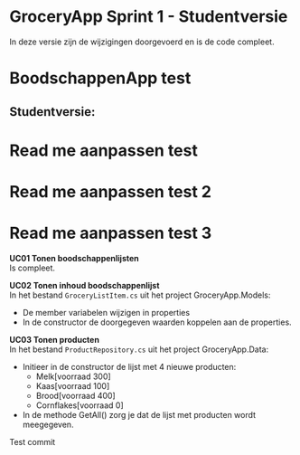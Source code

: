 # GroceryApp Sprint 1 - Studentversie

In deze versie zijn de wijzigingen doorgevoerd en is de code compleet.

# BoodschappenApp test

## Studentversie:

# Read me aanpassen test

# Read me aanpassen test 2

# Read me aanpassen test 3

**UC01 Tonen boodschappenlijsten**  
Is compleet.

**UC02 Tonen inhoud boodschappenlijst**  
In het bestand `GroceryListItem.cs` uit het project GroceryApp.Models:

- De member variabelen wijzigen in properties
- In de constructor de doorgegeven waarden koppelen aan de properties.

**UC03 Tonen producten**  
In het bestand `ProductRepository.cs` uit het project GroceryApp.Data:

- Initieer in de constructor de lijst met 4 nieuwe producten:
  - Melk[voorraad 300]
  - Kaas[voorraad 100]
  - Brood[voorraad 400]
  - Cornflakes[voorraad 0]
- In de methode GetAll() zorg je dat de lijst met producten wordt meegegeven.

Test commit
